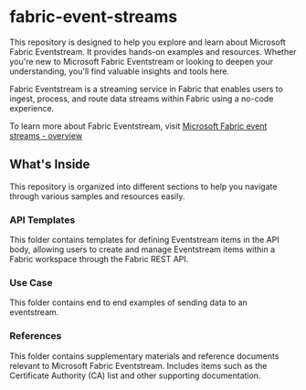 # fabric-event-streams

This repository is designed to help you explore and learn about Microsoft Fabric Eventstream. It provides hands-on examples and resources. Whether you're new to Microsoft Fabric Eventstream or looking to deepen your understanding, you'll find valuable insights and tools here.

Fabric Eventstream is a streaming service in Fabric that enables users to ingest, process, and route data streams within Fabric using a no-code experience.

To learn more about Fabric Eventstream, visit [Microsoft Fabric event streams - overview]( https://learn.microsoft.com/fabric/real-time-intelligence/event-streams/overview)

## What's Inside

This repository is organized into different sections to help you navigate through various samples and resources easily.

### API Templates

This folder contains templates for defining Eventstream items in the API body, allowing users to create and manage Eventstream items within a Fabric workspace through the Fabric REST API.

### Use Case

This folder contains end to end examples of sending data to an eventstream.

### References

This folder contains supplementary materials and reference documents relevant to Microsoft Fabric Eventstream. Includes items such as the Certificate Authority (CA) list and other supporting documentation.